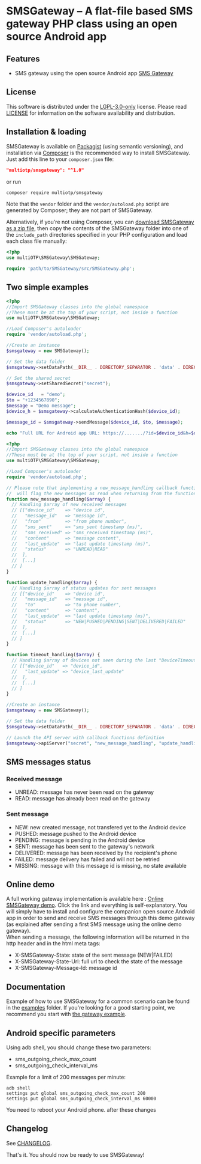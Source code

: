 # SMSGateway – A flat-file based SMS gateway PHP class using an open source Android app

## Features
- SMS gateway using the open source Android app [SMS Gateway](https://github.com/medic/cht-gateway/releases/latest)

## License
This software is distributed under the [LGPL-3.0-only](https://www.gnu.org/licenses/lgpl-3.0.html) license. Please read [LICENSE](https://github.com/multiOTP/SMSGateway/blob/main/LICENSE) for information on the software availability and distribution.

## Installation & loading
SMSGateway is available on [Packagist](https://packagist.org/packages/multiOTP/SMSGateway) (using semantic versioning), and installation via [Composer](https://getcomposer.org) is the recommended way to install SMSGateway. Just add this line to your `composer.json` file:

```json
"multiotp/smsgateway": "^1.0"
```

or run

```sh
composer require multiotp/smsgateway
```

Note that the `vendor` folder and the `vendor/autoload.php` script are generated by Composer; they are not part of SMSGateway.

Alternatively, if you're not using Composer, you
can [download SMSGateway as a zip file](https://github.com/multiOTP/SMSGateway/archive/master.zip), then copy the contents of the SMSGateway folder into one of the `include_path` directories specified in your PHP configuration and load each class file manually:

```php
<?php
use multiOTP\SMSGateway\SMSGateway;

require 'path/to/SMSGateway/src/SMSGateway.php';
```

## Two simple examples

```php
<?php
//Import SMSGateway classes into the global namespace
//These must be at the top of your script, not inside a function
use multiOTP\SMSGateway\SMSGateway;

//Load Composer's autoloader
require 'vendor/autoload.php';

//Create an instance
$smsgateway = new SMSGateway();

// Set the data folder
$smsgateway->setDataPath(__DIR__ . DIRECTORY_SEPARATOR . 'data' . DIRECTORY_SEPARATOR);

// Set the shared secret
$smsgateway->setSharedSecret("secret");

$device_id   = "demo";
$to = "+1234567890";
$message = "Demo message";
$device_h = $smsgateway->calculateAuthenticationHash($device_id);

$message_id = $smsgateway->sendMessage($device_id, $to, $message);

echo "Full URL for Android app URL: https://......./?id=$device_id&h=$device_h";
```

```php
<?php
//Import SMSGateway classes into the global namespace
//These must be at the top of your script, not inside a function
use multiOTP\SMSGateway\SMSGateway;

//Load Composer's autoloader
require 'vendor/autoload.php';

// Please note that implementing a new_message_handling callback function
//  will flag the new messages as read when returning from the function.
function new_message_handling($array) {
  // Handling $array of new received messages
  // [["device_id"    => "device id",
  //   "message_id"   => "message id",
  //   "from"         => "from phone number",
  //   "sms_sent"     => "sms_sent timestamp (ms)",
  //   "sms_received" => "sms_received timestamp (ms)",
  //   "content"      => "message content",
  //   "last_update"  => "last update timestamp (ms)",
  //   "status"       => "UNREAD|READ"
  //  ],
  //  [...]
  // ]
}

function update_handling($array) {
  // Handling $array of status updates for sent messages
  // [["device_id"    => "device id",
  //   "message_id"   => "message id",
  //   "to"           => "to phone number",
  //   "content"      => "content",
  //   "last_update"  => "last update timestamp (ms)",
  //   "status"       => "NEW|PUSHED|PENDING|SENT|DELIVERED|FAILED"
  //  ],
  //  [...]
  // ]
}

function timeout_handling($array) {
  // Handling $array of devices not seen during the last "DeviceTimeout" seconds
  // [["device_id"   => "device_id",
  //   "last_update" => "device_last_update"
  //  ],
  //  [...]
  // ]
}

//Create an instance
$smsgateway = new SMSGateway();

// Set the data folder
$smsgateway->setDataPath(__DIR__ . DIRECTORY_SEPARATOR . 'data' . DIRECTORY_SEPARATOR);

// Launch the API server with callback functions definition
$smsgateway->apiServer("secret", "new_message_handling", "update_handling", "timeout_handling");
```

## SMS messages status

### Received message
- UNREAD: message has never been read on the gateway
- READ: message has already been read on the gateway

### Sent message
- NEW: new created message, not transfered yet to the Android device
- PUSHED: message pushed to the Android device
- PENDING: message is pending in the Android device
- SENT: message has been sent to the gateway's network
- DELIVERED: message has been received by the recipient's phone
- FAILED: message delivery has failed and will not be retried
- MISSING: message with this message id is missing, no state available

## Online demo
A full working gateway implementation is available here : [Online SMSGateway demo](https://1-2-3-4-5-6.net/smsgateway/). Click the link and everything is self-explanatory. You will simply have to install and configure the companion open source Android app in order to send and receive SMS messages through this demo gateway (as explained after sending a first SMS message using the online demo gateway).  
When sending a message, the following information will be returned in the http header and in the html meta tags:
- X-SMSGateway-State: state of the sent message (NEW|FAILED)
- X-SMSGateway-State-Url: full url to check the state of the message
- X-SMSGateway-Message-Id: message id

## Documentation
Example of how to use SMSGateway for a common scenario can be found in the [examples](https://github.com/multiOTP/SMSGateway/tree/main/examples) folder. If you're looking for a good starting point, we recommend you start with [the gateway example](https://github.com/multiOTP/SMSGateway/tree/main/examples/gateway.php).

## Android specific parameters
Using adb shell, you should change these two parameters:
- sms_outgoing_check_max_count
- sms_outgoing_check_interval_ms

Example for a limit of 200 messages per minute:

```
adb shell
settings put global sms_outgoing_check_max_count 200
settings put global sms_outgoing_check_interval_ms 60000
```

You need to reboot your Android phone. after these changes

## Changelog
See [CHANGELOG](CHANGELOG.md).

That's it. You should now be ready to use SMSGateway!